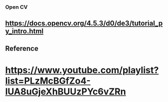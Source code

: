 ### Open CV
## https://docs.opencv.org/4.5.3/d0/de3/tutorial_py_intro.html


## Reference
# https://www.youtube.com/playlist?list=PLzMcBGfZo4-lUA8uGjeXhBUUzPYc6vZRn
